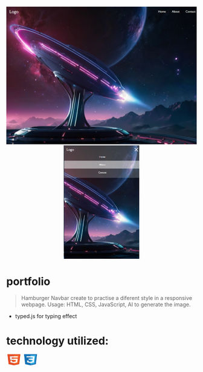 
<p align="center">
  <img src="https://github.com/fqgiord/html-css-js-responsive_nav_bar/blob/main/readme_img2.png?" width="800" />
   <img src="https://github.com/fqgiord/html-css-js-responsive_nav_bar/blob/main/readme_img.png" width="200" />
</p>

 

# portfolio

> Hamburger Navbar create to practise a diferent style in a responsive webpage. Usage: HTML, CSS, JavaScript, AI to generate the image.
+ typed.js for typing effect


# technology utilized:
<div style="display: inline_block">
  <img align="center" alt="Fer-HTML" height="30" width="40" src="https://raw.githubusercontent.com/devicons/devicon/master/icons/html5/html5-original.svg">
  <img align="center" alt="Fer-CSS" height="30" width="40" src="https://raw.githubusercontent.com/devicons/devicon/master/icons/css3/css3-original.svg">
</div>
